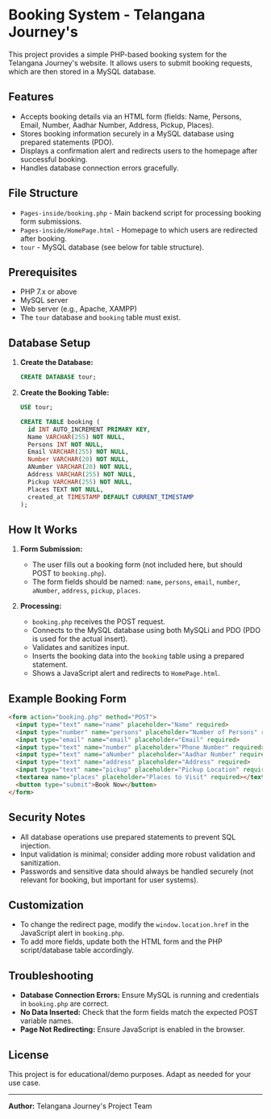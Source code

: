 # Booking System - Telangana Journey's

This project provides a simple PHP-based booking system for the Telangana Journey's website. It allows users to submit booking requests, which are then stored in a MySQL database.

## Features

- Accepts booking details via an HTML form (fields: Name, Persons, Email, Number, Aadhar Number, Address, Pickup, Places).
- Stores booking information securely in a MySQL database using prepared statements (PDO).
- Displays a confirmation alert and redirects users to the homepage after successful booking.
- Handles database connection errors gracefully.

## File Structure

- `Pages-inside/booking.php` - Main backend script for processing booking form submissions.
- `Pages-inside/HomePage.html` - Homepage to which users are redirected after booking.
- `tour` - MySQL database (see below for table structure).

## Prerequisites

- PHP 7.x or above
- MySQL server
- Web server (e.g., Apache, XAMPP)
- The `tour` database and `booking` table must exist.

## Database Setup

1. **Create the Database:**

   ```sql
   CREATE DATABASE tour;
   ```

2. **Create the Booking Table:**

   ```sql
   USE tour;

   CREATE TABLE booking (
     id INT AUTO_INCREMENT PRIMARY KEY,
     Name VARCHAR(255) NOT NULL,
     Persons INT NOT NULL,
     Email VARCHAR(255) NOT NULL,
     Number VARCHAR(20) NOT NULL,
     ANumber VARCHAR(20) NOT NULL,
     Address VARCHAR(255) NOT NULL,
     Pickup VARCHAR(255) NOT NULL,
     Places TEXT NOT NULL,
     created_at TIMESTAMP DEFAULT CURRENT_TIMESTAMP
   );
   ```

## How It Works

1. **Form Submission:**
   - The user fills out a booking form (not included here, but should POST to `booking.php`).
   - The form fields should be named: `name`, `persons`, `email`, `number`, `aNumber`, `address`, `pickup`, `places`.

2. **Processing:**
   - `booking.php` receives the POST request.
   - Connects to the MySQL database using both MySQLi and PDO (PDO is used for the actual insert).
   - Validates and sanitizes input.
   - Inserts the booking data into the `booking` table using a prepared statement.
   - Shows a JavaScript alert and redirects to `HomePage.html`.

## Example Booking Form

```html
<form action="booking.php" method="POST">
  <input type="text" name="name" placeholder="Name" required>
  <input type="number" name="persons" placeholder="Number of Persons" required>
  <input type="email" name="email" placeholder="Email" required>
  <input type="text" name="number" placeholder="Phone Number" required>
  <input type="text" name="aNumber" placeholder="Aadhar Number" required>
  <input type="text" name="address" placeholder="Address" required>
  <input type="text" name="pickup" placeholder="Pickup Location" required>
  <textarea name="places" placeholder="Places to Visit" required></textarea>
  <button type="submit">Book Now</button>
</form>
```

## Security Notes

- All database operations use prepared statements to prevent SQL injection.
- Input validation is minimal; consider adding more robust validation and sanitization.
- Passwords and sensitive data should always be handled securely (not relevant for booking, but important for user systems).

## Customization

- To change the redirect page, modify the `window.location.href` in the JavaScript alert in `booking.php`.
- To add more fields, update both the HTML form and the PHP script/database table accordingly.

## Troubleshooting

- **Database Connection Errors:** Ensure MySQL is running and credentials in `booking.php` are correct.
- **No Data Inserted:** Check that the form fields match the expected POST variable names.
- **Page Not Redirecting:** Ensure JavaScript is enabled in the browser.

## License

This project is for educational/demo purposes. Adapt as needed for your use case.

---

**Author:** Telangana Journey's Project Team
